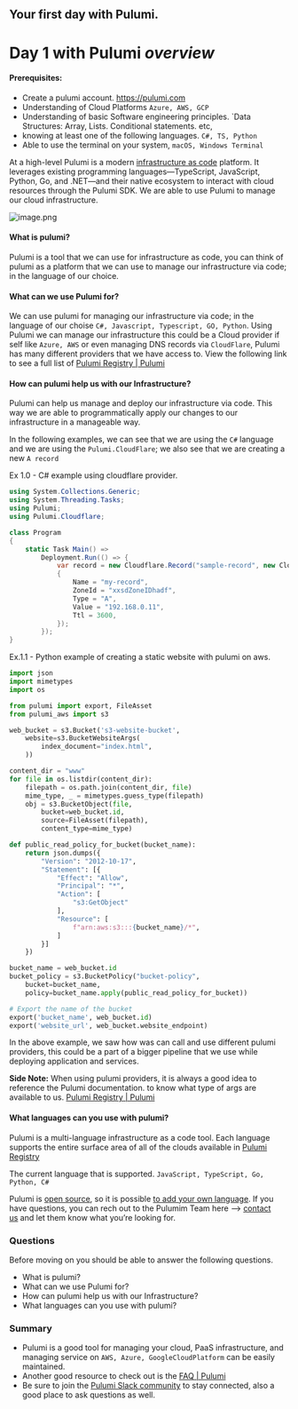## Your first day with Pulumi.


# Day 1 with Pulumi *overview*

#### Prerequisites:
- Create a pulumi account. https://pulumi.com
- Understanding of Cloud Platforms `Azure, AWS, GCP`
- Understanding of basic Software engineering principles. `Data Structures: Array, Lists. Conditional statements. etc, 
- knowing at least one of the following languages. `C#, TS, Python`
- Able to use the terminal on your system, `macOS, Windows Terminal`



At a high-level Pulumi is a modern [infrastructure as code](https://www.pulumi.com/what-is/what-is-infrastructure-as-code/) platform. It leverages existing programming languages—TypeScript, JavaScript, Python, Go, and .NET—and their native ecosystem to interact with cloud resources through the Pulumi SDK. We are able to use Pulumi to manage our cloud infrastructure.


![image.png](https://cdn.hashnode.com/res/hashnode/image/upload/v1650733019791/hD0xygJh4.png)

#### What is pulumi?
Pulumi is a tool that we can use for infrastructure as code, you can think of pulumi as a platform that we can use to manage our infrastructure via code; in the language of our choice.

#### What can we use Pulumi for? 
We can use pulumi for managing our infrastructure via code; in the language of our choise `C#, Javascript, Typescript, GO, Python`. Using Pulumi we can manage our infrastructure this could be a Cloud provider if self like `Azure, AWS` or even managing DNS records via `CloudFlare`, Pulumi has many different providers that we have access to. View the following link to see a full list of [Pulumi Registry | Pulumi](https://www.pulumi.com/registry/) 

#### How can pulumi help us with our Infrastructure?
Pulumi can help us manage and deploy our infrastructure via code. This way we are able to programmatically apply our changes to our infrastructure in a manageable way.

In the following examples, we can see that we are using the `C#` language and we are using the `Pulumi.CloudFlare`; we also see that we are creating a new `A record`

Ex 1.0 -  C# example using cloudflare provider.
```c#
using System.Collections.Generic;
using System.Threading.Tasks;
using Pulumi;
using Pulumi.Cloudflare;

class Program
{
    static Task Main() =>
        Deployment.Run(() => {
            var record = new Cloudflare.Record("sample-record", new Cloudflare.RecordArgs
            {
                Name = "my-record",
                ZoneId = "xxsdZoneIDhadf",
                Type = "A",
                Value = "192.168.0.11",
                Ttl = 3600,
            });
        });
}
```


Ex.1.1 - Python example of creating a static website with pulumi on aws.
```python
import json
import mimetypes
import os

from pulumi import export, FileAsset
from pulumi_aws import s3

web_bucket = s3.Bucket('s3-website-bucket',
    website=s3.BucketWebsiteArgs(
        index_document="index.html",
    ))

content_dir = "www"
for file in os.listdir(content_dir):
    filepath = os.path.join(content_dir, file)
    mime_type, _ = mimetypes.guess_type(filepath)
    obj = s3.BucketObject(file,
        bucket=web_bucket.id,
        source=FileAsset(filepath),
        content_type=mime_type)

def public_read_policy_for_bucket(bucket_name):
    return json.dumps({
        "Version": "2012-10-17",
        "Statement": [{
            "Effect": "Allow",
            "Principal": "*",
            "Action": [
                "s3:GetObject"
            ],
            "Resource": [
                f"arn:aws:s3:::{bucket_name}/*",
            ]
        }]
    })

bucket_name = web_bucket.id
bucket_policy = s3.BucketPolicy("bucket-policy",
    bucket=bucket_name,
    policy=bucket_name.apply(public_read_policy_for_bucket))

# Export the name of the bucket
export('bucket_name', web_bucket.id)
export('website_url', web_bucket.website_endpoint)
```

In the above example, we saw how was can call and use different pulumi providers, this could be a part of a bigger pipeline that we use while deploying application and services.

**Side Note:** When using pulumi providers, it is always a good idea to reference the Pulumi documentation. to know what type of args are available to us. [Pulumi Registry | Pulumi](https://www.pulumi.com/registry/) 

#### What languages can you use with pulumi?
Pulumi is a multi-language infrastructure as a code tool. Each language supports the entire surface area of all of the clouds available in [Pulumi Registry](https://www.pulumi.com/registry/)

The current language that is supported. `JavaScript, TypeScript, Go, Python, C#`

Pulumi is [open source](https://github.com/pulumi/pulumi),  so it is possible [to add your own language](https://www.pulumi.com/docs/troubleshooting/faq/#how-can-i-add-support-for-my-favorite-language). If you have questions, you can rech out to the Pulumim Team here --> [contact us](https://www.pulumi.com/docs/troubleshooting/#contact-us) and let them know what you’re looking for.


### Questions
Before moving on you should be able to answer the following questions.
- What is pulumi?
- What can we use Pulumi for? 
- How can pulumi help us with our Infrastructure?
- What languages can you use with pulumi?

### Summary
- Pulumi is a good tool for managing your cloud, PaaS infrastructure, and managing service on `AWS, Azure, GoogleCloudPlatform`  can be easily maintained. 
- Another good resource to check out is the [FAQ | Pulumi](https://www.pulumi.com/docs/troubleshooting/faq/#how-can-i-add-support-for-my-favorite-language)
- Be sure to join the [Pulumi Slack community](https://slack.pulumi.com/) to stay connected, also a good place to ask questions as well. 



